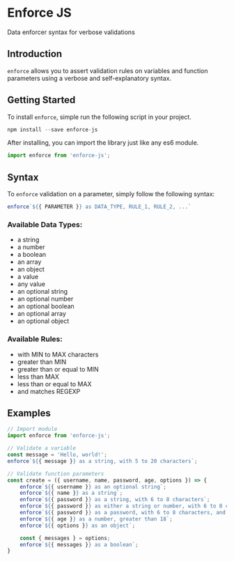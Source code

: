 # Enforce JS
Data enforcer syntax for verbose validations

## Introduction

`enforce` allows you to assert validation rules on variables and function parameters using a verbose and self-explanatory syntax.

## Getting Started

To install `enforce`, simple run the following script in your project.

```javascript
npm install --save enforce-js
```
After installing, you can import the library just like any es6 module.

```javascript
import enforce from 'enforce-js';
```

## Syntax

To `enforce` validation on a parameter, simply follow the following syntax:

```javascript
enforce`${{ PARAMETER }} as DATA_TYPE, RULE_1, RULE_2, ...`
```

### Available Data Types:
- a string
- a number
- a boolean
- an array
- an object
- a value
- any value
- an optional string
- an optional number
- an optional boolean
- an optional array
- an optional object

### Available Rules:
- with MIN to MAX characters
- greater than MIN
- greater than or equal to MIN
- less than MAX
- less than or equal to MAX
- and matches REGEXP

## Examples

```javascript
// Import module
import enforce from 'enforce-js';

// Validate a variable
const message = 'Hello, world!';
enforce`${{ message }} as a string, with 5 to 20 characters`;

// Validate function parameters
const create = ({ username, name, password, age, options }) => {
    enforce`${{ username }} as an optional string`;
    enforce`${{ name }} as a string`;
    enforce`${{ password }} as a string, with 6 to 8 characters`;
    enforce`${{ password }} as either a string or number, with 6 to 8 characters`;
    enforce`${{ password }} as a password, with 6 to 8 characters, and matches /^\\d{6,8}$/i`;
    enforce`${{ age }} as a number, greater than 18`;
    enforce`${{ options }} as an object`;

    const { messages } = options;
    enforce`${{ messages }} as a boolean`;
}
```
